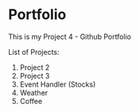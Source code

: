 # Portfolio
This is my Project 4 - Github Portfolio

List of Projects:
1. Project 2
2. Project 3
3. Event Handler (Stocks)
4. Weather
5. Coffee
